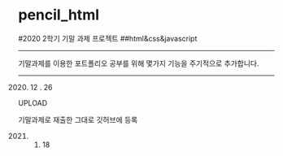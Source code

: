 # pencil_html


#2020 2학기 기말 과제 프로젝트 
##html&css&javascript

------------
기말과제를 이용한 포트폴리오
공부를 위해 몇가지 기능을 주기적으로 추가합니다.

------------

2020. 12 . 26 

UPLOAD

기말과제로 재출한 그대로 깃허브에 등록

2021. 01. 18
